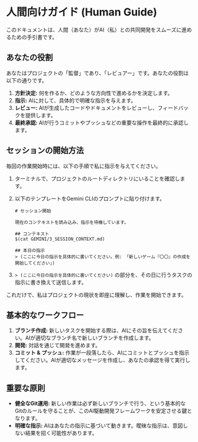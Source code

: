 # 人間向けガイド (Human Guide)

このドキュメントは、人間（あなた）がAI（私）との共同開発をスムーズに進めるための手引書です。

## あなたの役割

あなたはプロジェクトの「監督」であり、「レビュアー」です。あなたの役割は以下の通りです。

1.  **方針決定:** 何を作るか、どのような方向性で進めるかを決定します。
2.  **指示:** AIに対して、具体的で明確な指示を与えます。
3.  **レビュー:** AIが生成したコードやドキュメントをレビューし、フィードバックを提供します。
4.  **最終承認:** AIが行うコミットやプッシュなどの重要な操作を最終的に承認します。

## セッションの開始方法

毎回の作業開始時には、以下の手順で私に指示を与えてください。

1.  ターミナルで、プロジェクトのルートディレクトリにいることを確認します。
2.  以下のテンプレートをGemini CLIのプロンプトに貼り付けます。

    ```
    # セッション開始

    現在のコンテキストを読み込み、指示を待機しています。

    ## コンテキスト
    $(cat GEMINI/3_SESSION_CONTEXT.md)

    ## 本日の指示
    > (ここに今日の指示を具体的に書いてください。例: 「新しいゲーム『〇〇』の作成を開始してください」)
    ```
4.  `> (ここに今日の指示を具体的に書いてください)` の部分を、その日に行うタスクの指示に書き換えて送信します。

これだけで、私はプロジェクトの現状を即座に理解し、作業を開始できます。

## 基本的なワークフロー

1.  **ブランチ作成:** 新しいタスクを開始する際は、AIにその旨を伝えてください。AIが適切なブランチ名で新しいブランチを作成します。
2.  **開発:** 対話を通じて開発を進めます。
3.  **コミット & プッシュ:** 作業が一段落したら、AIにコミットとプッシュを指示してください。AIが適切なメッセージを作成し、あなたの承認を得て実行します。

## 重要な原則

-   **健全なGit運用:** 新しい作業は必ず新しいブランチで行う、という基本的なGitのルールを守ることが、このAI駆動開発フレームワークを安定させる鍵となります。
-   **明確な指示:** AIはあなたの指示に基づいて動きます。曖昧な指示は、意図しない結果を招く可能性があります。

